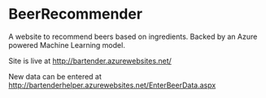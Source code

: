 BeerRecommender
===============

A website to recommend beers based on ingredients. Backed by an Azure powered Machine Learning model.

Site is live at http://bartender.azurewebsites.net/

New data can be entered at http://bartenderhelper.azurewebsites.net/EnterBeerData.aspx
